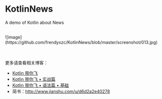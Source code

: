 # KotlinNews
A demo of Kotlin about News

<br>
![image](https://github.com/frendyxzc/KotlinNews/blob/master/screenshot/013.jpg)

<br><br>
更多请查看相关博客：<br>
* [Kotlin 带你飞](http://frendy.vip/android/2017/06/01/hello-kotlin.html)
* [Kotlin 带你飞 • 实战篇](http://frendy.vip/android/2017/06/03/hello-kotlin-2.html)
* [Kotlin 带你飞 • 语法篇 • 基础](http://frendy.vip/android/2017/06/03/hello-kotlin-3.html)
* 简书：http://www.jianshu.com/u/d6d2a2e40278
